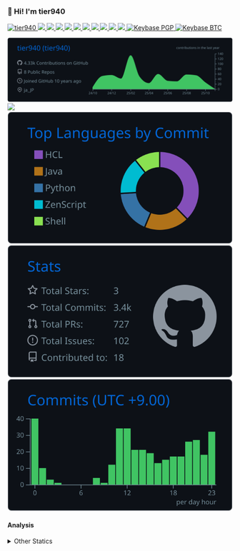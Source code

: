 ### 👋 Hi! I'm tier940

<p align="left"> 
  <a href="https://github.com/tier940/tier940/">
    <img src="https://komarev.com/ghpvc/?username=tier940" alt="tier940" />
  </a>
  <a href="http://twitter.com/tier940">
    <img height="20" src="https://img.shields.io/twitter/follow/tier940?label=Twitter&logo=twitter&style=flat" />
  </a>
  <a href="https://github.com/tier940">
    <img height="20" src="https://img.shields.io/github/followers/tier940?label=follow&logo=github&style=flat" />
  </a>
  <a href="https://www.reddit.com/user/tier940">
    <img height="20" src="https://img.shields.io/reddit/user-karma/combined/tier940?label=Reddit&logo=reddit&style=flat" />
  </a>
  <a href="https://stackoverflow.com/users/17317833/tier940">
    <img height="20" src="https://img.shields.io/stackexchange/stackoverflow/r/17317833?label=StackOverflow&logo=stack-overflow&style=flat" />
  </a>
  <a href="https://zenn.dev/tier940">
    <img height="20" src="https://zenn.badge.nikaera.com/s/tier940/likes" />
  </a>
  <a href="https://zenn.dev/tier940">
    <img height="20" src="https://zenn.badge.nikaera.com/s/tier940/followers" />
  </a>
  <a href="https://zenn.dev/tier940">
    <img height="20" src="https://zenn.badge.nikaera.com/s/tier940/articles" />
  </a>
  <a href="http://qiita.com/tier940">
    <img height="20" src="https://qiita-badge.apiapi.app/s/tier940/posts.svg" />
  </a>
  <a href="http://qiita.com/tier940">
    <img height="20" src="https://qiita-badge.apiapi.app/s/tier940/contributions.svg" />
  </a>
  <a href="https://github.com/tier940/tier940/">
    <img height="20" src="https://github.com/tier940/tier940/actions/workflows/main.yml/badge.svg" />
  </a>
  <a href="https://keybase.io/tier940">
    <img alt="Keybase PGP" src="https://img.shields.io/keybase/pgp/tier940">
  </a>
  <a href="https://keybase.io/tier940">
    <img alt="Keybase BTC" src="https://img.shields.io/keybase/btc/tier940">
  </a>
</p>

[![](https://raw.githubusercontent.com/tier940/tier940/main/profile-summary-card-output/github_dark/0-profile-details.svg)](https://github.com/vn7n24fzkq/github-profile-summary-cards)
[![](https://raw.githubusercontent.com/tier940/tier940/main/profile-summary-card-output/github_dark/1-repos-per-language.svg)](https://github.com/vn7n24fzkq/github-profile-summary-cards) [![](https://raw.githubusercontent.com/tier940/tier940/main/profile-summary-card-output/github_dark/2-most-commit-language.svg)](https://github.com/vn7n24fzkq/github-profile-summary-cards)
[![](https://raw.githubusercontent.com/tier940/tier940/main/profile-summary-card-output/github_dark/3-stats.svg)](https://github.com/vn7n24fzkq/github-profile-summary-cards) [![](https://raw.githubusercontent.com/tier940/tier940/main/profile-summary-card-output/github_dark/4-productive-time.svg)](https://github.com/vn7n24fzkq/github-profile-summary-cards)


#### Analysis
<!-- <img height="150" src="https://github.com/tier940/tier940/blob/master/images/stat.svg" alt="Alternative Text"/> -->

<details>
  <summary>Other Statics</summary>
  <!--START_SECTION:waka-->
![Code Time](http://img.shields.io/badge/Code%20Time-5%2C329%20hrs%2055%20mins-blue)

**🐱 My GitHub Data** 

> 📦 46.6 kB Used in GitHub's Storage 
 > 
> 💼 Opted to Hire
 > 
> 📜 13 Public Repositories 
 > 
> 🔑 6 Private Repositories 
 > 
**I'm an Early 🐤** 

```text
🌞 Morning                2496 commits        ████░░░░░░░░░░░░░░░░░░░░░   16.37 % 
🌆 Daytime                5541 commits        █████████░░░░░░░░░░░░░░░░   36.35 % 
🌃 Evening                5625 commits        █████████░░░░░░░░░░░░░░░░   36.90 % 
🌙 Night                  1581 commits        ███░░░░░░░░░░░░░░░░░░░░░░   10.37 % 
```
📅 **I'm Most Productive on Saturday** 

```text
Monday                   1636 commits        ███░░░░░░░░░░░░░░░░░░░░░░   10.73 % 
Tuesday                  2397 commits        ████░░░░░░░░░░░░░░░░░░░░░   15.73 % 
Wednesday                1845 commits        ███░░░░░░░░░░░░░░░░░░░░░░   12.10 % 
Thursday                 1565 commits        ███░░░░░░░░░░░░░░░░░░░░░░   10.27 % 
Friday                   2196 commits        ████░░░░░░░░░░░░░░░░░░░░░   14.41 % 
Saturday                 2917 commits        █████░░░░░░░░░░░░░░░░░░░░   19.14 % 
Sunday                   2687 commits        ████░░░░░░░░░░░░░░░░░░░░░   17.63 % 
```


📊 **This Week I Spent My Time On** 

```text
🕑︎ Time Zone: Asia/Tokyo

💬 Programming Languages: 
Other                    19 hrs 8 mins       ████████████████████░░░░░   79.67 % 
Terraform                2 hrs 53 mins       ███░░░░░░░░░░░░░░░░░░░░░░   12.05 % 
HCL                      35 mins             █░░░░░░░░░░░░░░░░░░░░░░░░   02.48 % 
Markdown                 28 mins             ░░░░░░░░░░░░░░░░░░░░░░░░░   01.95 % 
Java                     22 mins             ░░░░░░░░░░░░░░░░░░░░░░░░░   01.59 % 

🔥 Editors: 
Chrome                   20 hrs 53 mins      ██████████████████████░░░   86.96 % 
VS Code                  3 hrs 6 mins        ███░░░░░░░░░░░░░░░░░░░░░░   12.96 % 
Edge                     1 min               ░░░░░░░░░░░░░░░░░░░░░░░░░   00.08 % 

💻 Operating System: 
Windows                  20 hrs 55 mins      ██████████████████████░░░   87.05 % 
Linux                    3 hrs 6 mins        ███░░░░░░░░░░░░░░░░░░░░░░   12.95 % 
```

**I Mostly Code in Java** 

```text
Java                     13 repos            ████████████░░░░░░░░░░░░░   46.43 % 
HCL                      3 repos             ███░░░░░░░░░░░░░░░░░░░░░░   10.71 % 
ZenScript                3 repos             ███░░░░░░░░░░░░░░░░░░░░░░   10.71 % 
Shell                    2 repos             ██░░░░░░░░░░░░░░░░░░░░░░░   07.14 % 
Python                   2 repos             ██░░░░░░░░░░░░░░░░░░░░░░░   07.14 % 
```



**Timeline**

![Lines of Code chart](https://raw.githubusercontent.com/tier940/tier940/main/assets/bar_graph.png)


 Last Updated on 06/03/2025 01:00:17 UTC
<!--END_SECTION:waka-->
</details>
